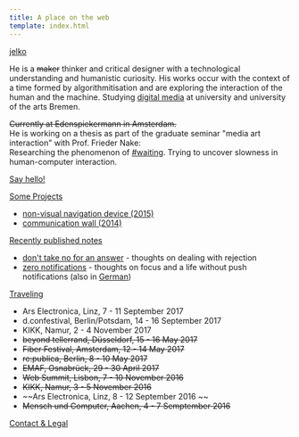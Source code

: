 ```yaml
---
title: A place on the web
template: index.html
---
```


[jelko](#its-me)

<a name="its-me"></a>

He is a ~~maker~~ thinker and critical designer with a technological understanding and humanistic curiosity. His works occur with the context of a time formed by algorithmitisation and are exploring the interaction of the human and the machine. Studying [digital media](http://digitalmedia-bremen.de/) at university and university of the arts Bremen.

~~Currently at Edenspiekermann in Amsterdam.~~<br/>
He is working on a thesis as part of the graduate seminar "media art interaction" with Prof. Frieder Nake:<br/> Researching the phenomenon of [#waiting](/projects/waiting). Trying to uncover slowness in human-computer interaction.

<!--#interaction #media #art #machines #products #watching #writing #waiting-->

[Say hello!](http://twitter.com/jelkoarnds)

[Some Projects](#projects)

<a name="projects"></a>

<!--* [tapedeck (2017)](/projects/tapedeck/)-->
* [non-visual navigation device (2015)](/projects/navigation)<!--* [perception experiment in VR](/projects/VR-experiment)-->
* [communication wall (2014)](/projects/wall)

[Recently published notes](#writing)

<a name="writing"></a>

* [don't take no for an answer](https://medium.com/@jelkoarnds/dont-take-no-for-an-answer-c9428ccd658e) - thoughts on dealing with rejection
* [zero notifications](https://medium.com/@jelko/notification-zero-b8fd5868ff78) - thoughts on focus and a life without push notifications (also in [German](https://medium.com/@jelko/null-benachrichtigungen-44b9bdbbf5ba))

[Traveling](#travel)

<a name="travel"></a>

* Ars Electronica, Linz, 7 - 11 September 2017
* d.confestival, Berlin/Potsdam, 14 - 16 September 2017
* KIKK, Namur, 2 - 4 November 2017
* ~~beyond tellerrand, Düsseldorf, 15 - 16 May 2017~~
* ~~Fiber Festival, Amsterdam, 12 - 14 May 2017~~
* ~~re:publica, Berlin, 8 - 10 May 2017~~
* ~~EMAF, Osnabrück, 29 - 30 April 2017~~
* ~~Web Summit, Lisbon, 7 - 10 November 2016~~
* ~~KIKK, Namur, 3 - 5 November 2016~~
* ~~Ars Electronica, Linz, 8 - 12 September 2016 ~~
* ~~Mensch und Computer, Aachen, 4 - 7 Semptember 2016~~

[Contact & Legal](/contact-and-legal/)
